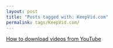 ```yaml
---
layout: post
title: "Posts tagged with: KeepVid.com"
permalink: tags/KeepVid.com/
---
```

[How to download videos from YouTube](/2011/08/how-to-download-videos-from-youtube)
